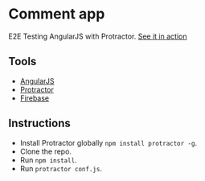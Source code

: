 # Comment app

E2E Testing AngularJS with Protractor. [See it in action](http://apps.juanmanavarro.es/comments/)

## Tools

- [AngularJS](https://angularjs.org/)
- [Protractor](https://angular.github.io/protractor/)
- [Firebase](https://www.firebase.com/)

## Instructions

- Install Protractor globally `npm install protractor -g`.
- Clone the repo.
- Run `npm install`.
- Run `protractor conf.js`.
